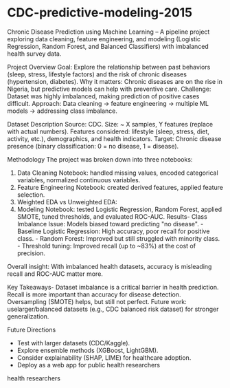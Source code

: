 # CDC-predictive-modeling-2015
Chronic Disease Prediction using Machine Learning – A pipeline project exploring data cleaning, feature engineering, and modeling (Logistic Regression, Random Forest, and Balanced Classifiers) with imbalanced health survey data.

 Project Overview
 Goal: Explore the relationship between past behaviors (sleep, stress, lifestyle factors) and the risk
 of chronic diseases (hypertension, diabetes). Why it matters: Chronic diseases are on the rise in
 Nigeria, but predictive models can help with preventive care. Challenge: Dataset was highly
 imbalanced, making prediction of positive cases difficult. Approach: Data cleaning → feature
 engineering → multiple ML models → addressing class imbalance.
 
 Dataset Description
 Source: CDC. Size: ~ X samples, Y features (replace
 with actual numbers). Features considered: lifestyle (sleep, stress, diet, activity, etc.),
 demographics, and health indicators. Target: Chronic disease presence (binary classification: 0 =
 no disease, 1 = disease).
 
 Methodology
 The project was broken down into three notebooks: 
 1. Data Cleaning Notebook: handled missing
 values, encoded categorical variables, normalized continuous variables.
 2. Feature Engineering
 Notebook: created derived features, applied feature selection.
 3. Weighted EDA vs Unweighted EDA:
 4. Modeling Notebook: tested
 Logistic Regression, Random Forest, applied SMOTE, tuned thresholds, and evaluated ROC-AUC.
 Results- Class Imbalance Issue: Models biased toward predicting "no disease". - Baseline Logistic
 Regression: High accuracy, poor recall for positive class. - Random Forest: Improved but still
 struggled with minority class. - Threshold tuning: Improved recall (up to ~83%) at the cost of
 precision.

Overall insight: With imbalanced health datasets, accuracy is misleading recall and ROC-AUC matter more.
 
 Key Takeaways- 
Dataset imbalance is a critical barrier in health prediction. 
Recall is more important than accuracy for disease detection.  
Oversampling (SMOTE) helps, but still not perfect.
Future work: uselarger/balanced datasets (e.g., CDC balanced risk dataset) for stronger generalization.

 Future Directions
- Test with larger datasets (CDC/Kaggle).
- Explore ensemble methods (XGBoost, LightGBM).
- Consider explainability (SHAP, LIME) for healthcare adoption.
- Deploy as a web app for public health researchers

 health researchers
 
